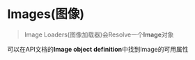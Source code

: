 # Images(图像)
> Image Loaders(图像加载器)会Resolve一个**Image**对象

可以在API文档的**Image object definition**中找到Image的可用属性
